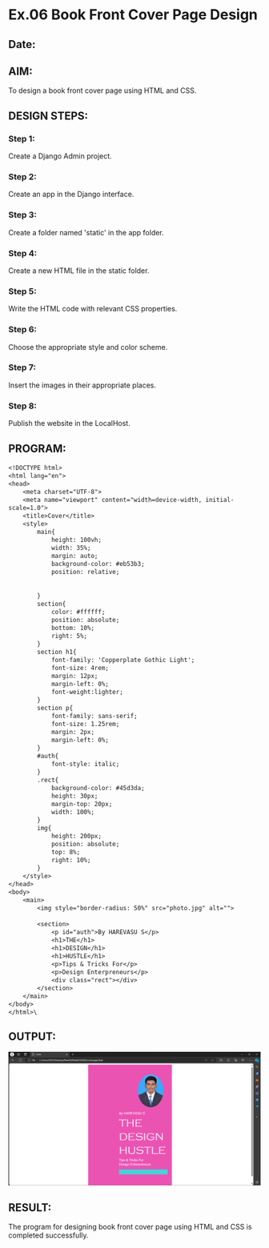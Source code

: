 # Ex.06 Book Front Cover Page Design
## Date:

## AIM:
To design a book front cover page using HTML and CSS.

## DESIGN STEPS:

### Step 1:
Create a Django Admin project.

### Step 2:
Create an app in the Django interface.

### Step 3:
Create a folder named 'static' in the app folder.

### Step 4:
Create a new HTML file in the static folder.

### Step 5:
Write the HTML code with relevant CSS properties.

### Step 6:
Choose the appropriate style and color scheme.

### Step 7:
Insert the images in their appropriate places.

### Step 8:
Publish the website in the LocalHost.

## PROGRAM:
```
<!DOCTYPE html>
<html lang="en">
<head>
    <meta charset="UTF-8">
    <meta name="viewport" content="width=device-width, initial-scale=1.0">
    <title>Cover</title>
    <style>
        main{
            height: 100vh;
            width: 35%;
            margin: auto;
            background-color: #eb53b3;
            position: relative;
            
            
        }
        section{
            color: #ffffff;
            position: absolute;
            bottom: 10%;
            right: 5%;
        }
        section h1{
            font-family: 'Copperplate Gothic Light';
            font-size: 4rem;
            margin: 12px;
            margin-left: 0%;
            font-weight:lighter;
        }
        section p{
            font-family: sans-serif;
            font-size: 1.25rem;
            margin: 2px;
            margin-left: 0%;
        }
        #auth{
            font-style: italic;
        }
        .rect{
            background-color: #45d3da;
            height: 30px;
            margin-top: 20px;
            width: 100%;
        }
        img{
            height: 200px;
            position: absolute;
            top: 8%;
            right: 10%;
        }
    </style>
</head>
<body>
    <main>
        <img style="border-radius: 50%" src="photo.jpg" alt="">

        <section>
            <p id="auth">By HAREVASU S</p>
            <h1>THE</h1>
            <h1>DESIGN</h1>
            <h1>HUSTLE</h1>
            <p>Tips & Tricks For</p>
            <p>Design Enterpreneurs</p>
            <div class="rect"></div>
        </section>
    </main>
</body>
</html>\
```

## OUTPUT:
![alt text](image.png)

## RESULT:
The program for designing book front cover page using HTML and CSS is completed successfully.
